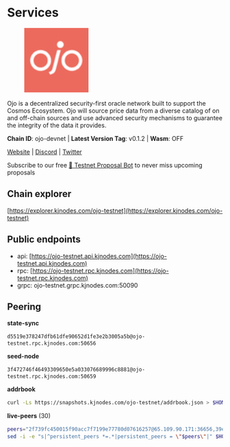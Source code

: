 # Services

<figure><img src="https://raw.githubusercontent.com/kj89/cosmos-images/main/logos/ojo.png" width="150" alt=""><figcaption></figcaption></figure>

Ojo is a decentralized security-first oracle network built  to support the Cosmos Ecosystem. Ojo will source price data  from a diverse catalog of on and off-chain sources and use  advanced security mechanisms to guarantee the integrity of the data it provides.

**Chain ID**: ojo-devnet | **Latest Version Tag**: v0.1.2 | **Wasm**: OFF

[Website](https://ojo.network) | [Discord](https://discord.gg/fd8Yrex8nC) | [Twitter](https://twitter.com/ojo_network)



Subscribe to our free [🤖 Testnet Proposal Bot](https://t.me/kjnodes_testnet_proposal_bot) to never miss upcoming proposals


## Chain explorer
[https://explorer.kjnodes.com/ojo-testnet](https://explorer.kjnodes.com/ojo-testnet)

## Public endpoints

* api: [https://ojo-testnet.api.kjnodes.com](https://ojo-testnet.api.kjnodes.com)
* rpc: [https://ojo-testnet.rpc.kjnodes.com](https://ojo-testnet.rpc.kjnodes.com)
* grpc: ojo-testnet.grpc.kjnodes.com:50090

## Peering

**state-sync**

```text
d5519e378247dfb61dfe90652d1fe3e2b3005a5b@ojo-testnet.rpc.kjnodes.com:50656
```

**seed-node**

```text
3f472746f46493309650e5a033076689996c8881@ojo-testnet.rpc.kjnodes.com:50659
```

**addrbook**
```bash
curl -Ls https://snapshots.kjnodes.com/ojo-testnet/addrbook.json > $HOME/.ojo/config/addrbook.json
```

**live-peers** (30)
```bash
peers="2f739fc450015f90acc7f7199e77780d07616257@65.109.90.171:36656,39e879a31a54215882647fb7299464036e322f50@65.109.65.163:21656,577606f2072f97a5107bead5b2321302092c1f7d@194.5.152.12:26656,9d6ff8ca3c73ab08b7fcd59f47ed9cf7bd80f14e@185.217.126.187:36656,5c2a752c9b1952dbed075c56c600c3a79b58c395@95.214.52.139:27226,cf2de6fcee7dd1e7bbe3413e9c182481f49eede0@65.108.9.164:21656,c735f993287716ca1c358e9fe104dc570cf2ef3c@176.37.119.156:26694,d2489830a5e91ec214edfc54756512e4f89f2609@65.109.92.79:12656,446bf9b0ef6ea1b50c682f4f3427f46b9a70d5b3@65.109.116.204:21656,f474a520009496972515f843cdb835fc7d663779@65.109.23.114:21656,11bb322f6396a1ca67717cf162385ed250503e28@154.12.253.123:36656,a9bcb95ee047c4a909c675dc36c556eafe1248e1@195.201.174.109:46656,c2f1a2474219cdd314e271429b415732261ebaa3@148.251.19.197:26666,fbeb2b37fe139399d7513219e25afd9eb8f81f4f@65.21.170.3:38656,7186f24ace7f4f2606f56f750c2684d387dc39ac@65.108.231.124:12656,66b140833cba7cadd92d544088d735e219adbf01@65.108.226.183:21656,b133dde2713a216a017399920419fcb1e084cdb2@136.243.88.91:7330,ed12aee3273baaaf01e357574c1692f12776446d@65.109.117.165:50656,ec003ade1f7c57d822a1be56c838e668b755bee5@94.190.90.38:33656,da369d44c00dba309237b21391806504353d188f@194.163.187.175:50656,09e190d2605573581fa67ec4b9b55c8995aa9abf@207.244.236.87:50656,ae3621c022cddc8c05d7640c14147d257746fb74@185.215.166.73:26656,1b70500fde59305c11143a9142529e928574fd71@65.109.112.20:50656,8e2ea63e2ff7ecbe75aef6012c4df050d5e1de0f@65.21.139.155:28656,dd100ed6f1046f8db6d1d7ad04ed6253f935e9b2@176.118.198.128:26656,cb706ebe1d7a1f1d3e281bf46a78d84251f50810@95.217.58.111:26656,4e38368e64b1951439e7d6ac3387dae9dcfef120@94.130.16.254:60956,d5519e378247dfb61dfe90652d1fe3e2b3005a5b@65.109.68.190:50656,d18abe07d27a732e913a782d31b691087a76078d@88.99.164.158:37096,b6c75d1fbdc9c39daaaf52a4c0937b9f06975808@167.235.198.193:46656"
sed -i -e "s|^persistent_peers *=.*|persistent_peers = \"$peers\"|" $HOME/.ojo/config/config.toml
```
